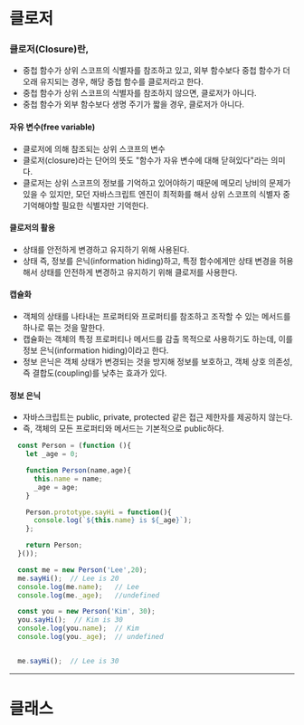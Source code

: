 
# 클로저


### 클로저(Closure)란,
  - 중첩 함수가 상위 스코프의 식별자를 참조하고 있고, 외부 함수보다 중첩 함수가 더 오래 유지되는 경우, 해당 중첩 함수를 클로저라고 한다.
  - 중첩 함수가 상위 스코프의 식별자를 참조하지 않으면, 클로저가 아니다.
  - 중첩 함수가 외부 함수보다 생명 주기가 짧을 경우, 클로저가 아니다.


#### 자유 변수(free variable)
  - 클로저에 의해 참조되는 상위 스코프의 변수
  - 클로저(closure)라는 단어의 뜻도 "함수가 자유 변수에 대해 닫혀있다"라는 의미다.
  - 클로저는 상위 스코프의 정보를 기억하고 있어야하기 때문에 메모리 낭비의 문제가 있을 수 있지만, 모던 자바스크립트 엔진이 최적화를 해서 상위 스코프의 식별자 중 기억해야할 필요한 식별자만 기억한다.



#### 클로저의 활용
  - 상태를 안전하게 변경하고 유지하기 위해 사용된다.
  - 상태 즉, 정보를 은닉(information hiding)하고, 특정 함수에게만 상태 변경을 허용해서 상태를 안전하게 변경하고 유지하기 위해 클로저를 사용한다.



#### 캡슐화 
  - 객체의 상태를 나타내는 프로퍼티와 프로퍼티를 참조하고 조작할 수 있는 메서드를 하나로 묶는 것을 말한다.
  - 캡슐화는 객체의 특정 프로퍼티나 메서드를 감출 목적으로 사용하기도 하는데, 이를 정보 은닉(information hiding)이라고 한다.
  - 정보 은닉은 객체 상태가 변경되는 것을 방지해 정보를 보호하고, 객체 상호 의존성, 즉 결합도(coupling)를 낮추는 효과가 있다.



#### 정보 은닉
  - 자바스크립트는 public, private, protected 같은 접근 제한자를 제공하지 않는다.
  - 즉, 객체의 모든 프로퍼티와 메서드는 기본적으로 public하다.
  ```javascript
    const Person = (function (){
      let _age = 0;

      function Person(name,age){
        this.name = name;
        _age = age;
      }

      Person.prototype.sayHi = function(){
        console.log(`${this.name} is ${_age}`);
      };

      return Person;
    }());

    const me = new Person('Lee',20);
    me.sayHi();  // Lee is 20
    console.log(me.name);   // Lee
    console.log(me._age);   //undefined

    const you = new Person('Kim', 30);
    you.sayHi();  // Kim is 30
    console.log(you.name);  // Kim
    console.log(you._age);  // undefined


    me.sayHi();  // Lee is 30
  ```

---


# 클래스

#### 